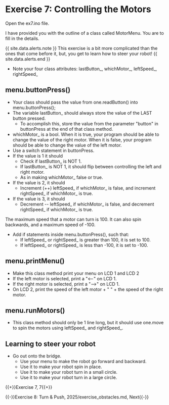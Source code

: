 # Exercise 7: Controlling the Motors

Open the ex7.ino file.

I have provided you with the outline of a class called MotorMenu. You are to fill in the details.

{{ site.data.alerts.note }}
This exercise is a bit more complicated than the ones that come before it, but, you get to learn how to steer your robot!
{{ site.data.alerts.end }}

- Note your four class attributes: lastButton_, whichMotor_, leftSpeed_, rightSpeed_

## menu.buttonPress()
- Your class should pass the value from one.readButton() into menu.buttonPress();
- The variable lastButton_ should always store the value of the LAST button pressed.
  - To accomplish this, store the value from the parameter "button" in buttonPress at the end of that class method.
- whichMotor_ is a bool. When it is true, your program should be able to change the value of the right motor. When it is false, your program should be able to change the value of the left motor.
- Use a switch statement in buttonPress.
- If the value is 1 it should
  - Check if lastButton_ is NOT 1.
  - If lastButton_ is NOT 1, it should flip between controlling the left and right motor.
  - As in making whichMotor_ false or true.
- If the value is 2, it should
  - Increment (++) leftSpeed_ if whichMotor_ is false, and increment rightSpeed_ if whichMotor_ is true.
- If the value is 3, it should
  - Decrement -- leftSpeed_ if whichMotor_ is false, and decrement rightSpeed_ if whichMotor_ is true.

The maximum speed that a motor can turn is 100. It can also spin backwards, and a maximum speed of -100.

- Add if statements inside menu.buttonPress(), such that:
  - If leftSpeed_ or rightSpeed_ is greater than 100, it is set to 100.
  - If leftSpeed_ or rightSpeed_ is less than -100, it is set to -100.

## menu.printMenu()

- Make this class method print your menu on LCD 1 and LCD 2
- If the left motor is selected, print a "<--" on LCD 1.
- If the right motor is selected, print a "-->" on LCD 1.
- On LCD 2, print the speed of the left motor + " " + the speed of the right motor.

## menu.runMotors()

- This class method should only be 1 line long, but it should use one.move to spin the motors using leftSpeed_ and rightSpeed_.

## Learning to steer your robot

- Go out onto the bridge.
  - Use your menu to make the robot go forward and backward.
  - Use it to make your robot spin in place.
  - Use it to make your robot turn in a small circle.
  - Use it to make your robot turn in a large circle.


{{+}}Exercise 7, 7{{+}}

{{-}}Exercise 8: Turn & Push, 2025/exercise_obstacles.md, Next{{-}}